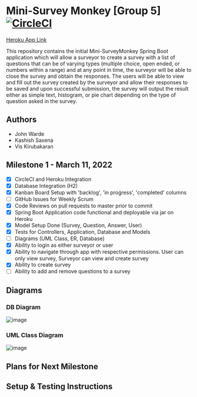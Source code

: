 # Mini-Survey Monkey [Group 5] [![CircleCI](https://circleci.com/gh/Imcool4789/Mini-SurveyMonkey/tree/master.svg?style=svg)](https://circleci.com/gh/Imcool4789/Mini-SurveyMonkey/tree/master)

[Heroku App Link](https://minisurveymonkey.herokuapp.com/)

This repository contains the initial Mini-SurveyMonkey Spring Boot application which will allow a surveyor to create a survey with a list of questions that can be of varying types (multiple choice, open ended, or numbers within a range) and at any point in time, the surveyor will be able to close the survey and obtain the responses. The users will be able to view and fill out the survey created by the surveyor and allow their responses to be saved and upon successful submission, the survey will output the result either as simple text, histogram, or pie chart depending on the type of question asked in the survey. 

## Authors

- John Warde 
- Kashish Saxena
- Vis Kirubakaran

## Milestone 1 - March 11, 2022
- [x] CircleCI and Heroku Integration
- [x] Database Integration (H2)
- [x] Kanban Board Setup with 'backlog', 'in progress', 'completed' columns
- [ ] GitHub Issues for Weekly Scrum
- [x] Code Reviews on pull requests to master prior to commit
- [x] Spring Boot Application code functional and deployable via jar on Heroku
- [x] Model Setup Done (Survey, Question, Answer, User)
- [x] Tests for Controllers, Application, Database and Models
- [ ] Diagrams (UML Class, ER, Database)
- [x] Ability to login as either surveyor or user 
- [x] Ability to navigate through app with respective permissions. User can only view survey, Surveyor can view and create survey
- [x] Ability to create survey
- [ ] Ability to add and remove questions to a survey

## Diagrams

### DB Diagram
![image](https://user-images.githubusercontent.com/56265739/157777809-2f77ed04-221b-48e3-a4ec-d28e71e12a33.png)

### UML Class Diagram
![image](https://user-images.githubusercontent.com/72267229/157780209-833dd889-e52d-4f30-b922-8709994ea3da.png)

## Plans for Next Milestone
## Setup & Testing Instructions
